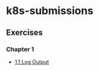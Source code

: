 # k8s-submissions

## Exercises

### Chapter 1

- [1.1 Log Output](https://github.com/rahul-004x/k8s-submissions/tree/main/chapter1-basics/log_output)